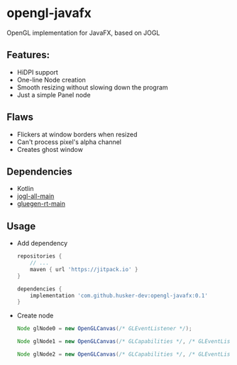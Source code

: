 # opengl-javafx

OpenGL implementation for JavaFX, based on JOGL

## Features:
  - HiDPI support
  - One-line Node creation
  - Smooth resizing without slowing down the program
  - Just a simple Panel node
  
## Flaws
  - Flickers at window borders when resized
  - Can't process pixel's alpha channel
  - Creates ghost window
  
## Dependencies
  - Kotlin
  - [jogl-all-main](https://mvnrepository.com/artifact/org.jogamp.jogl/jogl-all-main)
  - [gluegen-rt-main](https://mvnrepository.com/artifact/org.jogamp.gluegen/gluegen-rt-main)
  
## Usage

  - Add dependency 
  
    ```gradle
    repositories {
        // ...
        maven { url 'https://jitpack.io' }
    }
    
    dependencies {
        implementation 'com.github.husker-dev:opengl-javafx:0.1'
    }
    ```
  - Create node
    ```java
    Node glNode0 = new OpenGLCanvas(/* GLEventListener */);
    ```
    ```java
    Node glNode1 = new OpenGLCanvas(/* GLCapabilities */, /* GLEventListener */);
    ```
    ```java
    Node glNode2 = new OpenGLCanvas(/* GLCapabilities */, /* GLEventListener */, /* FPS */);
    ```
